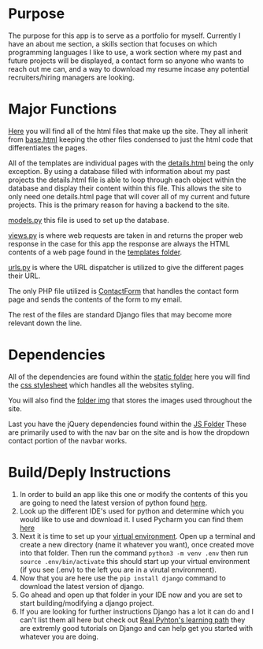 # Purpose
The purpose for this app is to serve as a portfolio for myself. Currently I have an about me section, a skills section that focuses on which programming languages I like to use, a work section where my past and future projects will be displayed, a contact form so anyone who wants to reach out me can, and a way to download my resume incase any potential recruiters/hiring managers are looking.

# Major Functions
[Here](https://github.com/foorast/My_Website/tree/main/my_website/templates/my_website) you will find all of the html files that make up the site. They all inherit from [base.html](https://github.com/foorast/My_Website/blob/main/my_website/templates/my_website/base.html) keeping the other files condensed to just the html code that differentiates the pages. 

All of the templates are individual pages with the [details.html](https://github.com/foorast/My_Website/blob/main/my_website/templates/my_website/details.html) being the only exception. By using a database filled with information about my past projects the details.html file is able to loop through each object within the database and display their content within this file. This allows the site to only need one details.html page that will cover all of my current and future projects. This is the primary reason for having a backend to the site.

[models.py](https://github.com/foorast/My_Website/blob/main/my_website/models.py) this file is used to set up the database.

[views.py](https://github.com/foorast/My_Website/blob/main/my_website/views.py) is where web requests are taken in and returns the proper web response in the case for this app the response are always the HTML contents of a web page found in the [templates folder](https://github.com/foorast/My_Website/tree/main/my_website/templates/my_website).

[urls.py](https://github.com/foorast/My_Website/blob/main/my_website/urls.py) is where the URL dispatcher is utilized to give the different pages their URL.

The only PHP file utilized is [ContactForm](https://github.com/foorast/My_Website/blob/main/my_website/static/my_website/contactForm.php) that handles the contact form page and sends the contents of the form to my email.

The rest of the files are standard Django files that may become more relevant down the line.

# Dependencies
All of the dependencies are found within the [static folder](https://github.com/foorast/My_Website/tree/main/my_website/static/my_website) here you will find the [css stylesheet](https://github.com/foorast/My_Website/blob/main/my_website/static/my_website/styles.css) which handles all the websites styling. 

You will also find the [folder img](https://github.com/foorast/My_Website/tree/main/my_website/static/my_website/img) that stores the images used throughout the site.

Last you have the jQuery dependencies found within the [JS Folder](https://github.com/foorast/My_Website/tree/main/my_website/static/my_website/JS) These are primarily used to with the nav bar on the site and is how the dropdown contact portion of the navbar works.

# Build/Deply Instructions
1. In order to build an app like this one or modify the contents of this you are going to need the latest version of python found [here](https://www.python.org/downloads/).
2. Look up the different IDE's used for python and determine which you would like to use and download it. I used Pycharm you can find them [here](https://www.jetbrains.com/pycharm/)
3. Next it is time to set up your [virtual environment](https://realpython.com/python-virtual-environments-a-primer/). Open up a terminal and create a new directory (name it whatever you want), once created move into that folder. Then run the command ```python3 -m venv .env``` then run ```source .env/bin/activate``` this should start up your virtual environment (if you see (.env) to the left you are in a virutal environment).
4. Now that you are here use the ```pip install django``` command to download the latest version of django.
5. Go ahead and open up that folder in your IDE now and you are set to start building/modifying a django project.
6. If you are looking for further instructions Django has a lot it can do and I can't list them all here but check out [Real Pyhton's learning path](https://realpython.com/learning-paths/django-web-development/) they are extremly good tutorials on Django and can help get you started with whatever you are doing.
